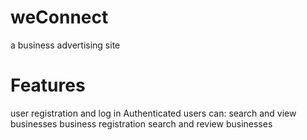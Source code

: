 # weConnect
a business advertising site

# Features
user registration and log in
Authenticated users can:
  search and view businesses
  business registration
  search and review businesses
  
